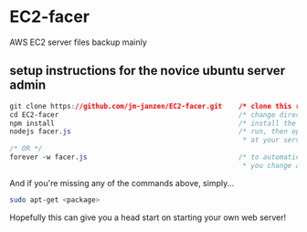 # EC2-facer
AWS EC2 server files backup mainly

## setup instructions for the novice ubuntu server admin
```css
git clone https://github.com/jm-janzen/EC2-facer.git    /* clone this repository to your server */
cd EC2-facer                                            /* change directory to cloned repository */
npm install                                             /* install the dependencies facer requires */
nodejs facer.js                                         /* run, then open browser at the specified port,
                                                         * at your server's IP, or DNS */
/* OR */
forever -w facer.js                                     /* to automatically restart the server whenever
                                                         * you change a non *.log file */
```
And if you're missing any of the commands above, simply...
```bash
sudo apt-get <package>
``` 

Hopefully this can give you a head start on starting your own web server!

